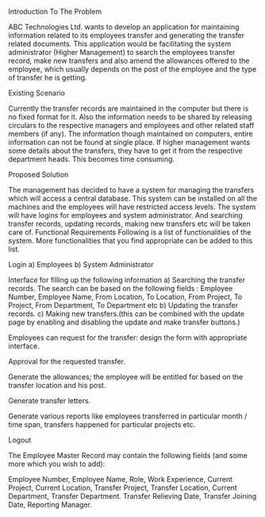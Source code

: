 Introduction To The Problem

ABC Technologies Ltd. wants to develop an application for maintaining information related to its employees transfer and generating the transfer related documents. This application would be facilitating the system administrator (Higher Management) to search the employees transfer record, make new transfers and also amend the allowances offered to the employee, which usually depends on the post of the employee and the type of transfer he is getting.

Existing Scenario

Currently the transfer records are maintained in the computer but there is no fixed format for it. Also the information needs to be shared by releasing circulars to the respective managers and employees and other related staff members (if any).
The information though maintained on computers, entire information can not be found at single place. If higher management wants some details about the transfers, they have to get it from the respective department heads. This becomes time consuming.

Proposed Solution

The management has decided to have a system for managing the transfers which will access a central database. This system can be installed on all the machines and the employees will have restricted access levels.
The system will have logins for employees and system administrator. And searching transfer records, updating records, making new transfers etc will be taken care of.
Functional Requirements Following is a list of functionalities of the system. More functionalities that you find appropriate can be added to this list.

Login
a) Employees
b) System Administrator

Interface for filling up the following information
a) Searching the transfer records.
The search can be based on the following fields : Employee Number,
Employee Name,
From Location, To Location,
From Project,
To Project, From Department, To Department etc
b) Updating the transfer records. c) Making new transfers.(this can be combined with the update page
by enabling and disabling the update and make transfer buttons.)

Employees can request for the transfer: design the form with appropriate interface.

Approval for the requested transfer.

Generate the allowances; the employee will be entitled for based on the transfer location and his post.

Generate transfer letters.

Generate various reports like employees transferred in particular month / time span, transfers happened for particular projects etc.

Logout

The Employee Master Record may contain the following fields (and some more which you wish to add):

Employee Number,
Employee Name,
Role,
Work Experience,
Current Project,
Current Location,
Transfer Project,
Transfer Location, Current Department,
Transfer Department.
Transfer Relieving Date,
Transfer Joining Date,
Reporting Manager.
